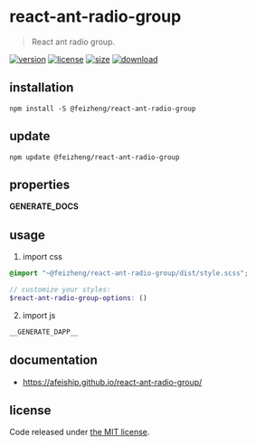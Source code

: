 # react-ant-radio-group
> React ant radio group.

[![version][version-image]][version-url]
[![license][license-image]][license-url]
[![size][size-image]][size-url]
[![download][download-image]][download-url]

## installation
```shell
npm install -S @feizheng/react-ant-radio-group
```

## update
```shell
npm update @feizheng/react-ant-radio-group
```

## properties
__GENERATE_DOCS__

## usage
1. import css
  ```scss
  @import "~@feizheng/react-ant-radio-group/dist/style.scss";

  // customize your styles:
  $react-ant-radio-group-options: ()
  ```
2. import js
  ```js
__GENERATE_DAPP__
  ```

## documentation
- https://afeiship.github.io/react-ant-radio-group/


## license
Code released under [the MIT license](https://github.com/afeiship/react-ant-radio-group/blob/master/LICENSE.txt).

[version-image]: https://img.shields.io/npm/v/@feizheng/react-ant-radio-group
[version-url]: https://npmjs.org/package/@feizheng/react-ant-radio-group

[license-image]: https://img.shields.io/npm/l/@feizheng/react-ant-radio-group
[license-url]: https://github.com/afeiship/react-ant-radio-group/blob/master/LICENSE.txt

[size-image]: https://img.shields.io/bundlephobia/minzip/@feizheng/react-ant-radio-group
[size-url]: https://github.com/afeiship/react-ant-radio-group/blob/master/dist/react-ant-radio-group.min.js

[download-image]: https://img.shields.io/npm/dm/@feizheng/react-ant-radio-group
[download-url]: https://www.npmjs.com/package/@feizheng/react-ant-radio-group
